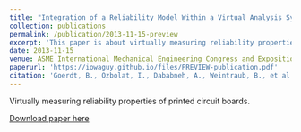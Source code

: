```yaml
---
title: "Integration of a Reliability Model Within a Virtual Analysis System For Printed Circuit Boards"
collection: publications
permalink: /publication/2013-11-15-preview
excerpt: 'This paper is about virtually measuring reliability properties of printed circuit boards.'
date: 2013-11-15
venue: ASME International Mechanical Engineering Congress and Exposition'
paperurl: 'https://iowaguy.github.io/files/PREVIEW-publication.pdf'
citation: 'Goerdt, B., Ozbolat, I., Dababneh, A., Weintraub, B., et al. (2013, 15-21 November). Integration of a Reliability Model Within a Virtual Analysis System For Printed Circuit Boards. Paper presented at the ASME International Mechanical Engineering Congress and Exposition, San Diego, California USA'
---
```

Virtually measuring reliability properties of printed circuit boards.

[Download paper here](https://iowaguy.github.io/files/PREVIEW-publication.pdf)
